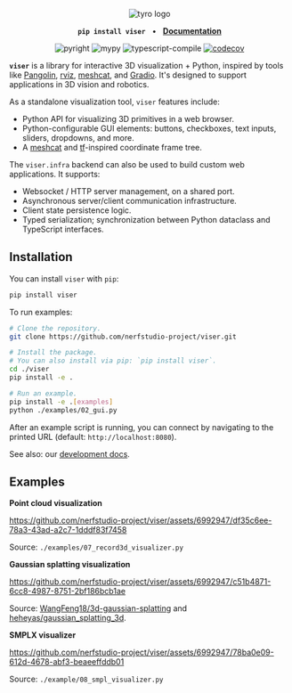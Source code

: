 <p align="center">
    <!--
    Note that this README will be used for both GitHub and PyPI.
    We therefore:
    - Keep all image URLs absolute.
    - In the GitHub action we use for publishing, strip some HTML tags that aren't supported by PyPI.
    -->
        <img alt="tyro logo" src="https://viser.studio/_static/viser_banner.svg" />

</p>

<p align="center">
    <strong><code>pip install viser</code></strong>
    &nbsp;&nbsp;&bull;&nbsp;&nbsp;
    <strong><a href="https://viser.studio">Documentation</a></strong>
</p>

<p align="center">
    <img alt="pyright" src="https://github.com/nerfstudio-project/viser/workflows/pyright/badge.svg?branch=main" />
    <img alt="mypy" src="https://github.com/nerfstudio-project/viser/workflows/mypy/badge.svg?branch=main" />
    <img alt="typescript-compile" src="https://github.com/nerfstudio-project/viser/workflows/typescript-compile/badge.svg?branch=main" />
    <a href="https://pypi.org/project/viser/">
        <img alt="codecov" src="https://img.shields.io/pypi/pyversions/viser" />
    </a>
</p>

**`viser`** is a library for interactive 3D visualization + Python, inspired by
tools like [Pangolin](https://github.com/stevenlovegrove/Pangolin),
[rviz](https://wiki.ros.org/rviz/),
[meshcat](https://github.com/rdeits/meshcat), and
[Gradio](https://github.com/gradio-app/gradio). It's designed to support
applications in 3D vision and robotics.

As a standalone visualization tool, `viser` features include:

- Python API for visualizing 3D primitives in a web browser.
- Python-configurable GUI elements: buttons, checkboxes, text inputs, sliders,
  dropdowns, and more.
- A [meshcat](https://github.com/rdeits/meshcat) and
  [tf](http://wiki.ros.org/tf2)-inspired coordinate frame tree.

The `viser.infra` backend can also be used to build custom web applications. It
supports:

- Websocket / HTTP server management, on a shared port.
- Asynchronous server/client communication infrastructure.
- Client state persistence logic.
- Typed serialization; synchronization between Python dataclass and TypeScript
  interfaces.

## Installation

You can install `viser` with `pip`:

```bash
pip install viser
```

To run examples:

```bash
# Clone the repository.
git clone https://github.com/nerfstudio-project/viser.git

# Install the package.
# You can also install via pip: `pip install viser`.
cd ./viser
pip install -e .

# Run an example.
pip install -e .[examples]
python ./examples/02_gui.py
```

After an example script is running, you can connect by navigating to the printed
URL (default: `http://localhost:8080`).

See also: our [development docs](https://viser.studio/development/).

## Examples

**Point cloud visualization**

https://github.com/nerfstudio-project/viser/assets/6992947/df35c6ee-78a3-43ad-a2c7-1dddf83f7458

Source: `./examples/07_record3d_visualizer.py`

**Gaussian splatting visualization**

https://github.com/nerfstudio-project/viser/assets/6992947/c51b4871-6cc8-4987-8751-2bf186bcb1ae

Source:
[WangFeng18/3d-gaussian-splatting](https://github.com/WangFeng18/3d-gaussian-splatting)
and
[heheyas/gaussian_splatting_3d](https://github.com/heheyas/gaussian_splatting_3d).

**SMPLX visualizer**

https://github.com/nerfstudio-project/viser/assets/6992947/78ba0e09-612d-4678-abf3-beaeeffddb01

Source: `./example/08_smpl_visualizer.py`
